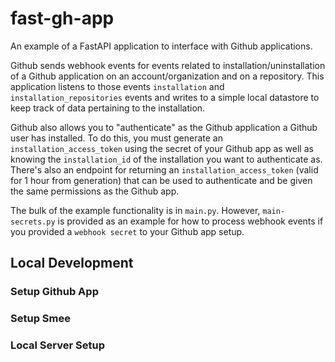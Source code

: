 # fast-gh-app

An example of a FastAPI application to interface with Github applications.

Github sends webhook events for events related to installation/uninstallation of a Github application on an account/organization and on a repository. This application listens to those events `installation` and `installation_repositories` events and writes to a simple local datastore to keep track of data pertaining to the installation.

Github also allows you to "authenticate" as the Github application a Github user has installed. To do this, you must generate an `installation_access_token` using the secret of your Github app as well as knowing the `installation_id` of the installation you want to authenticate as. There's also an endpoint for returning an `installation_access_token` (valid for 1 hour from generation) that can be used to authenticate and be given the same permissions as the Github app.

The bulk of the example functionality is in `main.py`. However, `main-secrets.py` is provided as an example for how to process webhook events if you provided a `webhook secret` to your Github app setup.

## Local Development

### Setup Github App

### Setup Smee

### Local Server Setup

